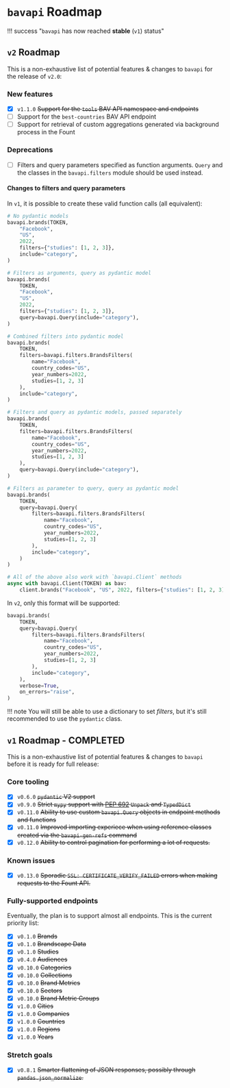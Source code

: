 # `bavapi` Roadmap

!!! success "`bavapi` has now reached **stable** (`v1`) status"


## `v2` Roadmap

This is a non-exhaustive list of potential features & changes to `bavapi` for the release of `v2.0`:

### New features

- [x] `v1.1.0` ~~Support for the `tools` BAV API namespace and endpoints~~
- [ ] Support for the `best-countries` BAV API endpoint
- [ ] Support for retrieval of custom aggregations generated via background process in the Fount

### Deprecations

- [ ] Filters and query parameters specified as function arguments. `Query` and the classes in the `bavapi.filters` module should be used instead.

#### Changes to filters and query parameters

In `v1`, it is possible to create these valid function calls (all equivalent):

```python
# No pydantic models
bavapi.brands(TOKEN,
    "Facebook",
    "US",
    2022,
    filters={"studies": [1, 2, 3]},
    include="category",
)

# Filters as arguments, query as pydantic model
bavapi.brands(
    TOKEN,
    "Facebook",
    "US",
    2022,
    filters={"studies": [1, 2, 3]},
    query=bavapi.Query(include="category"),
)

# Combined filters into pydantic model
bavapi.brands(
    TOKEN,
    filters=bavapi.filters.BrandsFilters(
        name="Facebook",
        country_codes="US",
        year_numbers=2022,
        studies=[1, 2, 3]
    ),
    include="category",
)

# Filters and query as pydantic models, passed separately
bavapi.brands(
    TOKEN,
    filters=bavapi.filters.BrandsFilters(
        name="Facebook",
        country_codes="US",
        year_numbers=2022,
        studies=[1, 2, 3]
    ),
    query=bavapi.Query(include="category"),
)

# Filters as parameter to query, query as pydantic model
bavapi.brands(
    TOKEN,
    query=bavapi.Query(
        filters=bavapi.filters.BrandsFilters(
            name="Facebook",
            country_codes="US",
            year_numbers=2022,
            studies=[1, 2, 3]
        ),
        include="category",
    )
)

# All of the above also work with `bavapi.Client` methods
async with bavapi.Client(TOKEN) as bav:
    client.brands("Facebook", "US", 2022, filters={"studies": [1, 2, 3]}, query=Query(include="category"))
```

In `v2`, only this format will be supported:

```py
bavapi.brands(
    TOKEN,
    query=bavapi.Query(
        filters=bavapi.filters.BrandsFilters(
            name="Facebook",
            country_codes="US",
            year_numbers=2022,
            studies=[1, 2, 3]
        ),
        include="category",
    ),
    verbose=True,
    on_errors="raise",
)
```

!!! note
    You will still be able to use a dictionary to set *filters*, but it's still recommended to use the `pydantic` class.

## `v1` Roadmap - COMPLETED

This is a non-exhaustive list of potential features & changes to `bavapi` before it is ready for full release:

### Core tooling

- [x] `v0.6.0` ~~`pydantic` V2 support~~
- [x] `v0.9.0` ~~Strict `mypy` support with [PEP 692](https://docs.python.org/3.12/whatsnew/3.12.html#whatsnew312-pep692) `Unpack` and `TypedDict`~~
- [x] `v0.11.0` ~~Ability to use custom `bavapi.Query` objects in endpoint methods and functions~~
- [x] `v0.11.0` ~~Improved importing experiece when using reference classes created via the `bavapi-gen-refs` command~~
- [x] `v0.12.0` ~~Ability to control pagination for performing a lot of requests.~~

### Known issues

- [x] `v0.13.0` ~~Sporadic `SSL: CERTIFICATE_VERIFY_FAILED` errors when making requests to the Fount API.~~

### Fully-supported endpoints

Eventually, the plan is to support almost all endpoints. This is the current priority list:

- [x] `v0.1.0` ~~Brands~~
- [x] `v0.1.0` ~~Brandscape Data~~
- [x] `v0.1.0` ~~Studies~~
- [x] `v0.4.0` ~~Audiences~~
- [x] `v0.10.0` ~~Categories~~
- [x] `v0.10.0` ~~Collections~~
- [x] `v0.10.0` ~~Brand Metrics~~
- [x] `v0.10.0` ~~Sectors~~
- [x] `v0.10.0` ~~Brand Metric Groups~~
- [x] `v1.0.0` ~~Cities~~
- [x] `v1.0.0` ~~Companies~~
- [x] `v1.0.0` ~~Countries~~
- [x] `v1.0.0` ~~Regions~~
- [x] `v1.0.0` ~~Years~~

### Stretch goals

- [x] `v0.8.1` ~~Smarter flattening of JSON responses, possibly through `pandas.json_normalize`.~~
